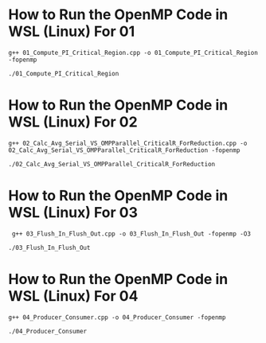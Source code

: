 # How to Run the OpenMP Code in WSL (Linux) For 01

```
g++ 01_Compute_PI_Critical_Region.cpp -o 01_Compute_PI_Critical_Region -fopenmp
```

```
./01_Compute_PI_Critical_Region
```

# How to Run the OpenMP Code in WSL (Linux) For 02

```
g++ 02_Calc_Avg_Serial_VS_OMPParallel_CriticalR_ForReduction.cpp -o 02_Calc_Avg_Serial_VS_OMPParallel_CriticalR_ForReduction -fopenmp
```

```
./02_Calc_Avg_Serial_VS_OMPParallel_CriticalR_ForReduction
```

# How to Run the OpenMP Code in WSL (Linux) For 03

```
 g++ 03_Flush_In_Flush_Out.cpp -o 03_Flush_In_Flush_Out -fopenmp -O3
```

```
./03_Flush_In_Flush_Out
```

# How to Run the OpenMP Code in WSL (Linux) For 04

```
g++ 04_Producer_Consumer.cpp -o 04_Producer_Consumer -fopenmp
```

```
./04_Producer_Consumer

```
